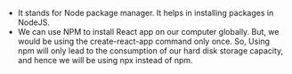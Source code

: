 - It stands for Node package manager. It helps in installing packages in NodeJS.
- We can use NPM to install React app on our computer globally. But, we would be using the create-react-app command only once. So, Using npm will only lead to the consumption of our hard disk storage capacity, and hence we will be using npx instead of npm.